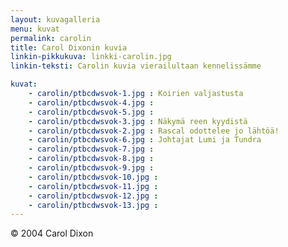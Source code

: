 ```yaml
---
layout: kuvagalleria
menu: kuvat
permalink: carolin
title: Carol Dixonin kuvia
linkin-pikkukuva: linkki-carolin.jpg
linkin-teksti: Carolin kuvia vierailultaan kennelissämme

kuvat:
    - carolin/ptbcdwsvok-1.jpg : Koirien valjastusta
    - carolin/ptbcdwsvok-4.jpg : 
    - carolin/ptbcdwsvok-5.jpg : 
    - carolin/ptbcdwsvok-3.jpg : Näkymä reen kyydistä
    - carolin/ptbcdwsvok-2.jpg : Rascal odottelee jo lähtöä!
    - carolin/ptbcdwsvok-6.jpg : Johtajat Lumi ja Tundra
    - carolin/ptbcdwsvok-7.jpg : 
    - carolin/ptbcdwsvok-8.jpg : 
    - carolin/ptbcdwsvok-9.jpg : 
    - carolin/ptbcdwsvok-10.jpg : 
    - carolin/ptbcdwsvok-11.jpg : 
    - carolin/ptbcdwsvok-12.jpg : 
    - carolin/ptbcdwsvok-13.jpg : 
---
```

© 2004 Carol Dixon
